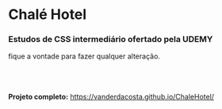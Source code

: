 # Chalé Hotel

### Estudos de CSS intermediário ofertado pela UDEMY 

<p> fique a vontade para fazer qualquer alteração.

<br>
<br>
<br>
<br>


**Projeto completo:** <a> https://vanderdacosta.github.io/ChaleHotel/</a>